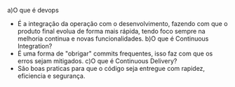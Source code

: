 a)O que é devops
- É a integração da operação com o desenvolvimento, fazendo com que o produto final evolua de forma mais rápida, tendo foco sempre na melhoria continua e novas funcionalidades.
b)O que é Continuous Integration?
- É uma forma de "obrigar" commits frequentes, isso faz com que os erros sejam mitigados.
c)O que é Continuous Delivery?
- São boas praticas para que o código seja entregue com rapidez, eficiencia e segurança.

